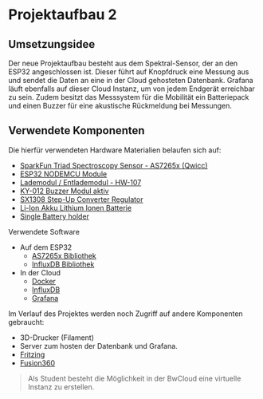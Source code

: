 # Projektaufbau 2

## Umsetzungsidee

Der neue Projektaufbau besteht aus dem Spektral-Sensor, der an den ESP32 angeschlossen ist.
Dieser führt auf Knopfdruck eine Messung aus und sendet die Daten an eine in der Cloud gehosteten Datenbank.
Grafana läuft ebenfalls auf dieser Cloud Instanz, um von jedem Endgerät erreichbar zu sein.
Zudem besitzt das Messsystem für die Mobilität ein Batteriepack und einen Buzzer für eine akustische Rückmeldung bei Messungen.

## Verwendete Komponenten

Die hierfür verwendeten Hardware Materialien belaufen sich auf:

- [SparkFun Triad Spectroscopy Sensor - AS7265x (Qwicc)](https://www.sparkfun.com/products/15050)
- [ESP32 NODEMCU Module](https://www.az-delivery.de/en/products/esp32-developmentboard)
- [Lademodul / Entlademodul - HW-107](https://akkuplus.de/Lademodul-Entlademodul-HW-107-zum-Laden-Entladen-einer-Li-Ion-Li-Polymer-Zelle-Micro-USB)
- [KY-012 Buzzer Modul aktiv](https://www.az-delivery.de/products/buzzer-modul-aktiv?variant=8175828729952)
- [SX1308 Step-Up Converter Regulator](https://www.amazon.de/ANGEEK-Step-up-Wandler-Booster-Versorgungs/dp/B07RGZXPYY)
- [Li-Ion Akku Lithium Ionen Batterie](https://eckstein-shop.de/PKNERGY-Lithium-Ion-Battery-Cell-ICR-18650-37V-2600mAh-LiPo-Li-Ion?googlede=1&gclid=EAIaIQobChMI7_XxncPG-wIVOxkGAB1HxgB7EAQYASABEgKEfvD_BwE)
- [Single Battery holder](https://www.amazon.in/Electronicspices-Button-Battery-lithium-battery/dp/B08CCVDVFC)

Verwendete Software

- Auf dem ESP32
  - [AS7265x Bibliothek](https://github.com/sparkfun/SparkFun_AS7265x_Arduino_Library)
  - [InfluxDB Bibliothek](https://github.com/tobiasschuerg/InfluxDB-Client-for-Arduino)
- In der Cloud
  - [Docker](https://www.docker.com/)
  - [InfluxDB](https://www.influxdata.com/)
  - [Grafana](https://grafana.com/)

Im Verlauf des Projektes werden noch Zugriff auf andere Komponenten gebraucht:

- 3D-Drucker (Filament)
- Server zum hosten der Datenbank und Grafana.
- [Fritzing](https://fritzing.org/)
- [Fusion360](https://www.autodesk.de/products/fusion-360/overview)

> Als Student besteht die Möglichkeit in der BwCloud eine virtuelle Instanz zu erstellen.
